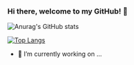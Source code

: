 ### Hi there, welcome to my GitHub! 👋

![Anurag's GitHub stats](https://github-readme-stats.vercel.app/api?username=DoctorZulu&show_icons=true&theme=radical&count_private=true)

[![Top Langs](https://github-readme-stats.vercel.app/api/top-langs/?username=DoctorZulu&layout=compact&theme=radical)](https://github.com/anuraghazra/github-readme-stats)

- 🔭 I’m currently working on ...

<!--
**DoctorZulu/DoctorZulu** is a ✨ _special_ ✨ repository because its `README.md` (this file) appears on your GitHub profile.

Here are some ideas to get you started:

- 🔭 I’m currently working on ...
- 🌱 I’m currently learning ...
- 👯 I’m looking to collaborate on ...
- 🤔 I’m looking for help with ...
- 💬 Ask me about ...
- 📫 How to reach me: ...
- 😄 Pronouns: ...
- ⚡ Fun fact: ...
-->
